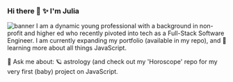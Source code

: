 ### Hi there 👋 ✨ I'm Julia 
![banner](https://user-images.githubusercontent.com/126643073/227660063-c0bc03ba-e9c5-4e1f-a5fe-1b01d09cc4a4.png)
 I am a dynamic young professional with a background in non-profit and higher ed who recently pivoted into tech as a Full-Stack Software Engineer. I am currently expanding my portfolio (available in my repo), and 🌱 learning more about all things JavaScript. 
 
 💬 Ask me about: 🪐 astrology (and check out my 'Horoscope' repo for my very first (baby) project on JavaScript.
<!--
**cunhajulia/cunhajulia** is a ✨ _special_ ✨ repository because its `README.md` (this file) appears on your GitHub profile.

Here are some ideas to get you started:

- 🔭 I’m currently working on ...
- 🌱 I’m currently learning ...
- 👯 I’m looking to collaborate on ...
- 🤔 I’m looking for help with ...
- 💬 Ask me about ...
- 📫 How to reach me: ...
- 😄 Pronouns: ...
- ⚡ Fun fact: ...
-->
